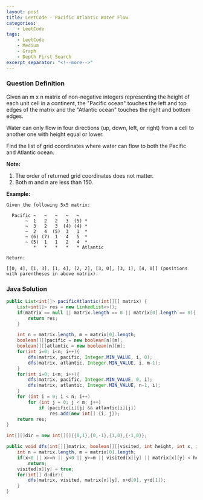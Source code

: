 ```yaml
---
layout: post
title: LeetCode - Pacific Atlantic Water Flow
categories:
    - LeetCode
tags:
    - LeetCode
    - Medium
    - Graph
    - Depth First Search
excerpt_separator: "<!--more-->"
---
```


### Question Definition
Given an m x n matrix of non-negative integers representing the height of each unit cell in a continent, the "Pacific ocean" touches the left and top edges of the matrix and the "Atlantic ocean" touches the right and bottom edges.

Water can only flow in four directions (up, down, left, or right) from a cell to another one with height equal or lower.

Find the list of grid coordinates where water can flow to both the Pacific and Atlantic ocean.
<!--more-->

**Note:**
1. The order of returned grid coordinates does not matter.
2. Both m and n are less than 150.

**Example:**
```
Given the following 5x5 matrix:

  Pacific ~   ~   ~   ~   ~
       ~  1   2   2   3  (5) *
       ~  3   2   3  (4) (4) *
       ~  2   4  (5)  3   1  *
       ~ (6) (7)  1   4   5  *
       ~ (5)  1   1   2   4  *
          *   *   *   *   * Atlantic

Return:

[[0, 4], [1, 3], [1, 4], [2, 2], [3, 0], [3, 1], [4, 0]] (positions with parentheses in above matrix).
```
### Java Solution
```java
public List<int[]> pacificAtlantic(int[][] matrix) {
    List<int[]> res = new LinkedList<>();
    if(matrix == null || matrix.length == 0 || matrix[0].length == 0){
        return res;
    }

    int n = matrix.length, m = matrix[0].length;
    boolean[][]pacific = new boolean[n][m];
    boolean[][]atlantic = new boolean[n][m];
    for(int i=0; i<n; i++){
        dfs(matrix, pacific, Integer.MIN_VALUE, i, 0);
        dfs(matrix, atlantic, Integer.MIN_VALUE, i, m-1);
    }
    for(int i=0; i<m; i++){
        dfs(matrix, pacific, Integer.MIN_VALUE, 0, i);
        dfs(matrix, atlantic, Integer.MIN_VALUE, n-1, i);
    }
    for (int i = 0; i < n; i++)
        for (int j = 0; j < m; j++)
            if (pacific[i][j] && atlantic[i][j])
                res.add(new int[] {i, j});
    return res;
}

int[][]dir = new int[][]{{0,1},{0,-1},{1,0},{-1,0}};

public void dfs(int[][]matrix, boolean[][]visited, int height, int x, int y){
    int n = matrix.length, m = matrix[0].length;
    if(x<0 || x>=n || y<0 || y>=m || visited[x][y] || matrix[x][y] < height)
        return;
    visited[x][y] = true;
    for(int[] d:dir){
        dfs(matrix, visited, matrix[x][y], x+d[0], y+d[1]);
    }
}
```